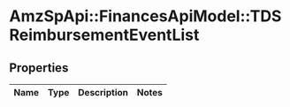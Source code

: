 # AmzSpApi::FinancesApiModel::TDSReimbursementEventList

## Properties
Name | Type | Description | Notes
------------ | ------------- | ------------- | -------------

